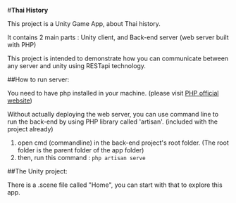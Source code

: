 #**Thai History**

This project is a Unity Game App, about Thai history.

It contains 2 main parts : Unity client, and Back-end server (web server built with PHP)

This project is intended to demonstrate how you can communicate between any server and unity using RESTapi technology.

##How to run server:

You need to have php installed in your machine. (please visit [PHP official website](http://www.php.net/))

Without actually deploying the web server, you can use command line to run the back-end by using PHP library called 'artisan'. (included with the project already)

1. open cmd (commandline) in the back-end project's root folder. (The root folder is the parent folder of the app folder)
2. then, run this command : `php artisan serve`

##The Unity project:

There is a .scene file called "Home", you can start with that to explore this app.

